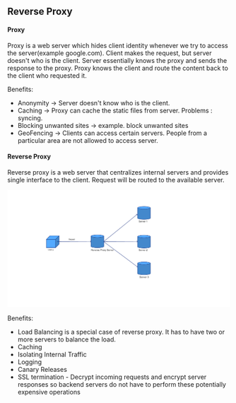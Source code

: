 ## Reverse Proxy

#### Proxy
Proxy is a web server which hides client identity whenever we try to access the server(example google.com).
Client makes the request, but server doesn't who is the client. Server essentially knows the proxy and sends the response to the proxy.
Proxy knows the client and route the content back to the client who requested it.

Benefits:
- Anonymity -> Server doesn't know who is the client.
- Caching -> Proxy can cache the static files from server. Problems : syncing.
- Blocking unwanted sites ->  example. block unwanted sites
- GeoFencing -> Clients can access certain servers. People from a particular area are not allowed to access server.

#### Reverse Proxy
Reverse proxy is a web server that centralizes internal servers and provides single interface to the client. Request will be routed to the available server. 

<img src="../assets/reverse_proxy.png" width="720"/>

Benefits:
- Load Balancing is a special case of reverse proxy. It has to have two or more servers to balance the load. 
- Caching
- Isolating Internal Traffic
- Logging
- Canary Releases
- SSL termination - Decrypt incoming requests and encrypt server responses so backend servers do not have to perform these potentially expensive operations
